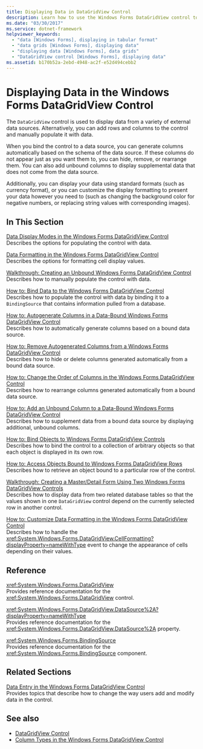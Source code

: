```yaml
---
title: Displaying Data in DataGridView Control
description: Learn how to use the Windows Forms DataGridView control to display data from a variety of external data sources.
ms.date: "03/30/2017"
ms.service: dotnet-framework
helpviewer_keywords: 
  - "data [Windows Forms], displaying in tabular format"
  - "data grids [Windows Forms], displaying data"
  - "displaying data [Windows Forms], data grids"
  - "DataGridView control [Windows Forms], displaying data"
ms.assetid: b170b52a-2ebd-4948-ac2f-e52d494cebb2
---
```

# Displaying Data in the Windows Forms DataGridView Control

The `DataGridView` control is used to display data from a variety of external data sources. Alternatively, you can add rows and columns to the control and manually populate it with data.  
  
When you bind the control to a data source, you can generate columns automatically based on the schema of the data source. If these columns do not appear just as you want them to, you can hide, remove, or rearrange them. You can also add unbound columns to display supplemental data that does not come from the data source.  
  
Additionally, you can display your data using standard formats (such as currency format), or you can customize the display formatting to present your data however you need to (such as changing the background color for negative numbers, or replacing string values with corresponding images).  
  
## In This Section  

[Data Display Modes in the Windows Forms DataGridView Control](data-display-modes-in-the-windows-forms-datagridview-control.md)  
Describes the options for populating the control with data.  
  
[Data Formatting in the Windows Forms DataGridView Control](data-formatting-in-the-windows-forms-datagridview-control.md)  
Describes the options for formatting cell display values.  
  
[Walkthrough: Creating an Unbound Windows Forms DataGridView Control](walkthrough-creating-an-unbound-windows-forms-datagridview-control.md)  
Describes how to manually populate the control with data.  
  
[How to: Bind Data to the Windows Forms DataGridView Control](how-to-bind-data-to-the-windows-forms-datagridview-control.md)  
Describes how to populate the control with data by binding it to a `BindingSource` that contains information pulled from a database.  
  
[How to: Autogenerate Columns in a Data-Bound Windows Forms DataGridView Control](autogenerate-columns-in-a-data-bound-wf-datagridview-control.md)  
Describes how to automatically generate columns based on a bound data source.  
  
[How to: Remove Autogenerated Columns from a Windows Forms DataGridView Control](remove-autogenerated-columns-from-a-wf-datagridview-control.md)  
Describes how to hide or delete columns generated automatically from a bound data source.  
  
[How to: Change the Order of Columns in the Windows Forms DataGridView Control](how-to-change-the-order-of-columns-in-the-windows-forms-datagridview-control.md)  
Describes how to rearrange columns generated automatically from a bound data source.  
  
[How to: Add an Unbound Column to a Data-Bound Windows Forms DataGridView Control](unbound-column-to-a-data-bound-datagridview.md)  
Describes how to supplement data from a bound data source by displaying additional, unbound columns.  
  
[How to: Bind Objects to Windows Forms DataGridView Controls](how-to-bind-objects-to-windows-forms-datagridview-controls.md)  
Describes how to bind the control to a collection of arbitrary objects so that each object is displayed in its own row.  
  
[How to: Access Objects Bound to Windows Forms DataGridView Rows](how-to-access-objects-bound-to-windows-forms-datagridview-rows.md)  
Describes how to retrieve an object bound to a particular row of the control.  
  
[Walkthrough: Creating a Master/Detail Form Using Two Windows Forms DataGridView Controls](creating-a-master-detail-form-using-two-datagridviews.md)  
Describes how to display data from two related database tables so that the values shown in one `DataGridView` control depend on the currently selected row in another control.  
  
[How to: Customize Data Formatting in the Windows Forms DataGridView Control](how-to-customize-data-formatting-in-the-windows-forms-datagridview-control.md)  
Describes how to handle the <xref:System.Windows.Forms.DataGridView.CellFormatting?displayProperty=nameWithType> event to change the appearance of cells depending on their values.  
  
## Reference  

<xref:System.Windows.Forms.DataGridView>  
Provides reference documentation for the <xref:System.Windows.Forms.DataGridView> control.  
  
<xref:System.Windows.Forms.DataGridView.DataSource%2A?displayProperty=nameWithType>  
Provides reference documentation for the <xref:System.Windows.Forms.DataGridView.DataSource%2A> property.  
  
<xref:System.Windows.Forms.BindingSource>  
Provides reference documentation for the <xref:System.Windows.Forms.BindingSource> component.  
  
## Related Sections  

[Data Entry in the Windows Forms DataGridView Control](data-entry-in-the-windows-forms-datagridview-control.md)  
Provides topics that describe how to change the way users add and modify data in the control.  
  
## See also

- [DataGridView Control](datagridview-control-windows-forms.md)
- [Column Types in the Windows Forms DataGridView Control](column-types-in-the-windows-forms-datagridview-control.md)
